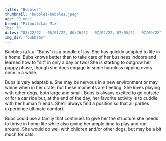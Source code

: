 ```yaml
---
title: "Bubbles"
thumbnail: "bubbles/bubbles.jpeg"
age: "9 mos"
breed: "Pitbull/Lab Mix"
lbs: 30
dates: "03/22/22 - 05/01/22, 06/26/22 - 07/02/22, 07/05/22 - 07/09/22"
img_dir: "bubbles"
---
```


Bubbles (a.k.a. "Bubs") is a bundle of joy. She has quickly adapted to life in a home. Bubs knows better than to take care of her business indoors and learned how to "sit" in only a day or two! She is starting to outgrow her puppy phase, though she does engage in some harmless nipping every once in a while.

Bubs is very adaptable. She may be nervous in a new environment or may whine when in her crate, but these moments are fleeting. She loves playing with other dogs, both large and small. Bubs is always excited to go outside or for a car ride but, at the end of the day, her favorite activity is to cuddle with her human friends. She'll always find a position so that all parties experience ultimate comfort.

Bubs could use a family that continues to give her the structure she needs to thrive in home life while also giving her ample time to play and run around. She would do well with children and/or other dogs, but may be a bit much for cats.
